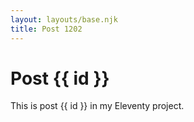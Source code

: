 ```yaml
---
layout: layouts/base.njk
title: Post 1202
---
```


# Post {{ id }}

This is post {{ id }} in my Eleventy project.
